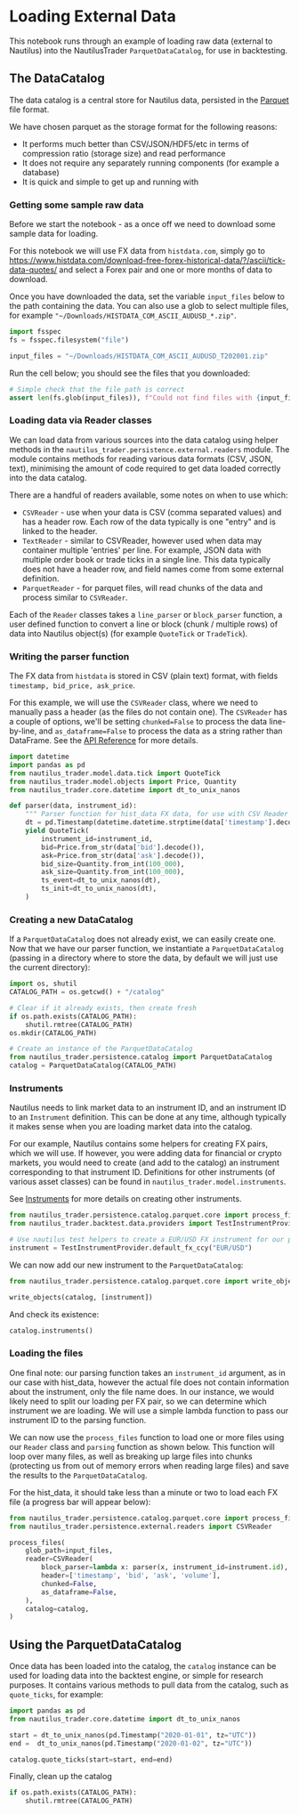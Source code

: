 # Loading External Data

This notebook runs through an example of loading raw data (external to Nautilus) into the NautilusTrader `ParquetDataCatalog`, for use in backtesting.

## The DataCatalog

The data catalog is a central store for Nautilus data, persisted in the [Parquet](https://parquet.apache.org) file format.

We have chosen parquet as the storage format for the following reasons:
- It performs much better than CSV/JSON/HDF5/etc in terms of compression ratio (storage size) and read performance
- It does not require any separately running components (for example a database)
- It is quick and simple to get up and running with

### Getting some sample raw data

Before we start the notebook - as a once off we need to download some sample data for loading.

For this notebook we will use FX data from `histdata.com`, simply go to https://www.histdata.com/download-free-forex-historical-data/?/ascii/tick-data-quotes/ and select a Forex pair and one or more months of data to download.

Once you have downloaded the data, set the variable `input_files` below to the path containing the 
data. You can also use a glob to select multiple files, for example `"~/Downloads/HISTDATA_COM_ASCII_AUDUSD_*.zip"`.

```python
import fsspec
fs = fsspec.filesystem("file")

input_files = "~/Downloads/HISTDATA_COM_ASCII_AUDUSD_T202001.zip"
```

Run the cell below; you should see the files that you downloaded:

```python
# Simple check that the file path is correct
assert len(fs.glob(input_files)), f"Could not find files with {input_files=}"
```

### Loading data via Reader classes

We can load data from various sources into the data catalog using helper methods in the 
`nautilus_trader.persistence.external.readers` module. The module contains methods for reading 
various data formats (CSV, JSON, text), minimising the amount of code required to get data loaded 
correctly into the data catalog.

There are a handful of readers available, some notes on when to use which:
- `CSVReader` - use when your data is CSV (comma separated values) and has a header row. Each row of the data typically is one "entry" and is linked to the header.
- `TextReader` - similar to CSVReader, however used when data may container multiple 'entries' per line. For example, JSON data with multiple order book or trade ticks in a single line. This data typically does not have a header row, and field names come from some external definition. 
- `ParquetReader` - for parquet files, will read chunks of the data and process similar to `CSVReader`.

Each of the `Reader` classes takes a `line_parser` or `block_parser` function, a user defined function to convert a line or block (chunk / multiple rows) of data into Nautilus object(s) (for example `QuoteTick` or `TradeTick`).

### Writing the parser function

The FX data from `histdata` is stored in CSV (plain text) format, with fields `timestamp, bid_price, ask_price`. 

For this example, we will use the `CSVReader` class, where we need to manually pass a header (as the files do not contain one). The `CSVReader` has a couple of options, we'll be setting `chunked=False` to process the data line-by-line, and `as_dataframe=False` to process the data as a string rather than DataFrame. See the [API Reference](../api_reference/persistence.md) for more details.

```python
import datetime
import pandas as pd
from nautilus_trader.model.data.tick import QuoteTick
from nautilus_trader.model.objects import Price, Quantity
from nautilus_trader.core.datetime import dt_to_unix_nanos

def parser(data, instrument_id):
    """ Parser function for hist_data FX data, for use with CSV Reader """
    dt = pd.Timestamp(datetime.datetime.strptime(data['timestamp'].decode(), "%Y%m%d %H%M%S%f"), tz='UTC')
    yield QuoteTick(
        instrument_id=instrument_id,
        bid=Price.from_str(data['bid'].decode()),
        ask=Price.from_str(data['ask'].decode()),
        bid_size=Quantity.from_int(100_000),
        ask_size=Quantity.from_int(100_000),
        ts_event=dt_to_unix_nanos(dt),
        ts_init=dt_to_unix_nanos(dt),
    )
```

### Creating a new DataCatalog

If a `ParquetDataCatalog` does not already exist, we can easily create one. 
Now that we have our parser function, we instantiate a `ParquetDataCatalog` (passing in a directory where to store the data, by default we will just use the current directory):

```python
import os, shutil
CATALOG_PATH = os.getcwd() + "/catalog"

# Clear if it already exists, then create fresh
if os.path.exists(CATALOG_PATH):
    shutil.rmtree(CATALOG_PATH)
os.mkdir(CATALOG_PATH)
```

```python
# Create an instance of the ParquetDataCatalog
from nautilus_trader.persistence.catalog import ParquetDataCatalog
catalog = ParquetDataCatalog(CATALOG_PATH)
```

### Instruments

Nautilus needs to link market data to an instrument ID, and an instrument ID to an `Instrument` 
definition. This can be done at any time, although typically it makes sense when you are loading 
market data into the catalog.

For our example, Nautilus contains some helpers for creating FX pairs, which we will use. If
however, you were adding data for financial or crypto markets, you would need to create (and add to 
the catalog) an instrument corresponding to that instrument ID. Definitions for other 
instruments (of various asset classes) can be found in `nautilus_trader.model.instruments`.

See [Instruments](./instruments.md) for more details on creating other instruments.

```python
from nautilus_trader.persistence.catalog.parquet.core import process_files, write_objects
from nautilus_trader.backtest.data.providers import TestInstrumentProvider

# Use nautilus test helpers to create a EUR/USD FX instrument for our purposes
instrument = TestInstrumentProvider.default_fx_ccy("EUR/USD")
```

We can now add our new instrument to the `ParquetDataCatalog`:

```python
from nautilus_trader.persistence.catalog.parquet.core import write_objects

write_objects(catalog, [instrument])
```

And check its existence:

```python
catalog.instruments()
```

<!-- #region -->
### Loading the files 

One final note: our parsing function takes an `instrument_id` argument, as in our case with 
hist_data, however the actual file does not contain information about the instrument, only the file name 
does. In our instance, we would likely need to split our loading per FX pair, so we can determine 
which instrument we are loading. We will use a simple lambda function to pass our instrument ID to 
the parsing function.

We can now use the `process_files` function to load one or more files using our `Reader` class and 
`parsing` function as shown below. This function will loop over many files, as well as breaking up 
large files into chunks (protecting us from out of memory errors when reading large files) and save 
the results to the `ParquetDataCatalog`.

For the hist_data, it should take less than a minute or two to load each FX file (a progress bar 
will appear below):
<!-- #endregion -->

```python
from nautilus_trader.persistence.catalog.parquet.core import process_files
from nautilus_trader.persistence.external.readers import CSVReader

process_files(
    glob_path=input_files,
    reader=CSVReader(
        block_parser=lambda x: parser(x, instrument_id=instrument.id),
        header=['timestamp', 'bid', 'ask', 'volume'],
        chunked=False,
        as_dataframe=False,
    ),
    catalog=catalog,
)
```

## Using the ParquetDataCatalog

Once data has been loaded into the catalog, the `catalog` instance can be used for loading data into 
the backtest engine, or simple for research purposes. It contains various methods to pull data from 
the catalog, such as `quote_ticks`, for example:

```python
import pandas as pd
from nautilus_trader.core.datetime import dt_to_unix_nanos

start = dt_to_unix_nanos(pd.Timestamp("2020-01-01", tz="UTC"))
end =  dt_to_unix_nanos(pd.Timestamp("2020-01-02", tz="UTC"))

catalog.quote_ticks(start=start, end=end)
```

Finally, clean up the catalog

```python
if os.path.exists(CATALOG_PATH):
    shutil.rmtree(CATALOG_PATH)
```
